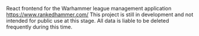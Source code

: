 React frontend for the Warhammer league management application https://www.rankedhammer.com/
This project is still in development and not intended for public use at this stage. All data is liable to be deleted frequently during this time.
